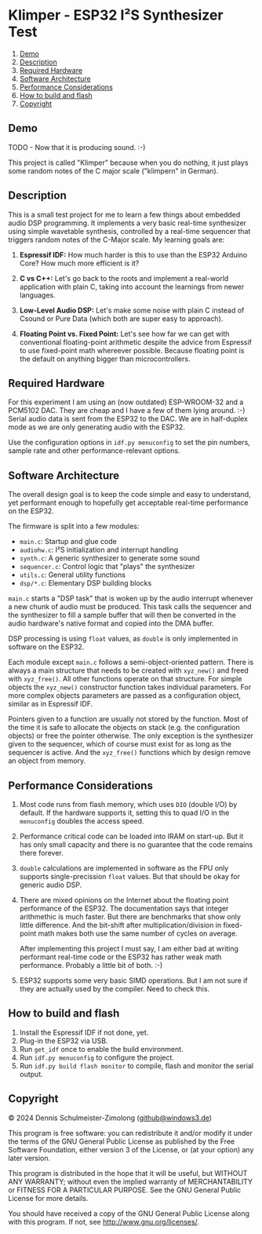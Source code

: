 Klimper - ESP32 I²S Synthesizer Test
====================================

1. [Demo](#demo)
1. [Description](#description)
1. [Required Hardware](#required-hardware)
1. [Software Architecture](#software-architecture)
1. [Performance Considerations](#performance-considerations)
1. [How to build and flash](#how-to-build-and-flash)
1. [Copyright](#copyright)

Demo
----

TODO - Now that it is producing sound. :-)

This project is called "Klimper" because when you do nothing, it just plays some random notes
of the C major scale ("klimpern" in German).

Description
-----------

This is a small test project for me to learn a few things about embedded audio DSP programming.
It implements a very basic real-time synthesizer using simple wavetable synthesis, controlled
by a real-time sequencer that triggers random notes of the C-Major scale. My learning goals are:

1. **Espressif IDF:** How much harder is this to use than the ESP32 Arduino Core? How much more
   efficient is it?

1. **C vs C++:** Let's go back to the roots and implement a real-world application with plain C,
   taking into account the learnings from newer languages.

1. **Low-Level Audio DSP:** Let's make some noise with plain C instead of Csound or Pure Data
   (which both are super easy to approach).

1. **Floating Point vs. Fixed Point:** Let's see how far we can get with conventional floating-point
   arithmetic despite the advice from Espressif to use fixed-point math whereever possible.
   Because floating point is the default on anything bigger than microcontrollers.

Required Hardware
-----------------

For this experiment I am using an (now outdated) ESP-WROOM-32 and a PCM5102 DAC. They are cheap and
I have a few of them lying around. :-) Serial audio data is sent from the ESP32 to the DAC. We are
in half-duplex mode as we are only generating audio with the ESP32.

Use the configuration options in `idf.py menuconfig` to set the pin numbers, sample rate and other
performance-relevant options.

Software Architecture
---------------------

The overall design goal is to keep the code simple and easy to understand, yet performant enough
to hopefully get acceptable real-time performance on the ESP32.

The firmware is split into a few modules:

* `main.c`: Startup and glue code
* `audiohw.c`: I²S initialization and interrupt handling
* `synth.c`: A generic synthesizer to generate some sound
* `sequencer.c`: Control logic that "plays" the synthesizer
* `utils.c`: General utility functions
* `dsp/*.c`: Elementary DSP building blocks

`main.c` starts a "DSP task" that is woken up by the audio interrupt whenever a new chunk of audio
must be produced. This task calls the sequencer and the synthesizer to fill a sample buffer that will
then be converted in the audio hardware's native format and copied into the DMA buffer.

DSP processing is using `float` values, as `double` is only implemented in software on the ESP32.

Each module except `main.c` follows a semi-object-oriented pattern. There is always a main structure
that needs to be created with `xyz_new()` and freed with `xyz_free()`. All other functions operate
on that structure. For simple objects the `xyz_new()` constructor function takes individual parameters.
For more complex objects parameters are passed as a configuration object, similar as in Espressif IDF.

Pointers given to a function are usually not stored by the function. Most of the time it is safe to allocate
the objects on stack (e.g. the configuration objects) or free the pointer otherwise. The only exception is
the synthesizer given to the sequencer, which of course must exist for as long as the sequencer is active.
And the `xyz_free()` functions which by design remove an object from memory.

Performance Considerations
--------------------------

1. Most code runs from flash memory, which uses `DIO` (double I/O) by default. If the hardware
   supports it, setting this to quad I/O in the `menuconfig` doubles the access speed.

1. Performance critical code can be loaded into IRAM on start-up. But it has only small capacity
   and there is no guarantee that the code remains there forever.

1. `double` calculations are implemented in software as the FPU only supports single-precission
   `float` values. But that should be okay for generic audio DSP.

1. There are mixed opinions on the Internet about the floating point performance of the ESP32.
   The documentation says that integer arithmethic is much faster. But there are benchmarks that
   show only little difference. And the bit-shift after multiplication/division in fixed-point
   math makes both use the same number of cycles on average.

   After implementing this project I must say, I am either bad at writing performant real-time
   code or the ESP32 has rather weak math performance. Probably a little bit of both. :-)

1. ESP32 supports some very basic SIMD operations. But I am not sure if they are actually used
   by the compiler. Need to check this.

How to build and flash
----------------------

1. Install the Espressif IDF if not done, yet.
1. Plug-in the ESP32 via USB.
1. Run `get_idf` once to enable the build environment.
1. Run `idf.py menuconfig` to configure the project.
1. Run `idf.py build flash monitor` to compile, flash and monitor the serial output.

Copyright
---------

© 2024 Dennis Schulmeister-Zimolong (github@windows3.de)

This program is free software: you can redistribute it and/or modify
it under the terms of the GNU General Public License as published by
the Free Software Foundation, either version 3 of the License, or
(at your option) any later version.

This program is distributed in the hope that it will be useful,
but WITHOUT ANY WARRANTY; without even the implied warranty of
MERCHANTABILITY or FITNESS FOR A PARTICULAR PURPOSE.  See the
GNU General Public License for more details.

You should have received a copy of the GNU General Public License
along with this program.  If not, see <http://www.gnu.org/licenses/>.
